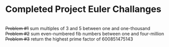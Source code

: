 <h1>Completed Project Euler Challanges</h1></br>
<s>Problem #1</s> sum multiples of 3 and 5 between one and one-thousand</br>
<s>Problem #2</s> sum even-numbered fib numbers between one and four-million</br>
<s>Problem #3</s> return the highest prime factor of 600851475143</br>
